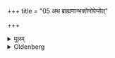 +++
title = "05 अथ ब्राह्मणान्भक्तेनोपेप्सेत्"

+++

<details><summary>मूलम्</summary>

अथ ब्राह्मणान्भक्तेनोपेप्सेत् ५
</details>

<details><summary>Oldenberg</summary>

5. Then he should try to gain the favour of Brāhmaṇas by (gifts of) food.
</details>
